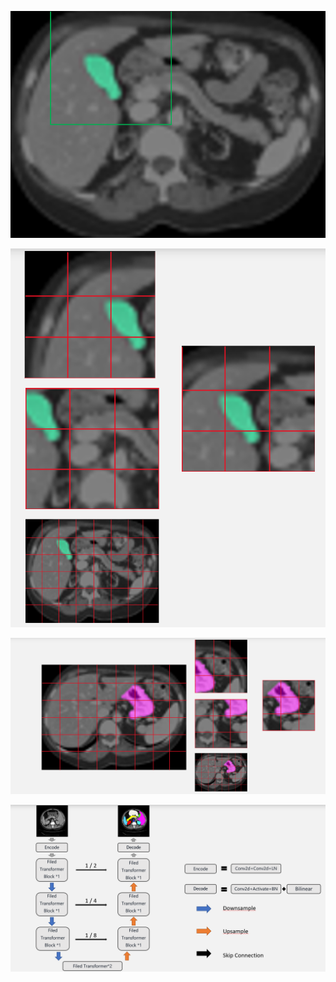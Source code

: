 ![image-20220704194446266](resources/image-20220704194446266.png)

![image-20220704194458289](resources/image-20220704194458289.png)

![image-20220704194516150](resources/image-20220704194516150.png)

![image-20220704194551301](resources/image-20220704194551301.png)